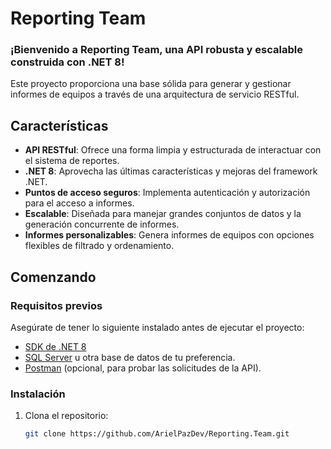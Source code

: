 # Reporting Team

### ¡Bienvenido a **Reporting Team**, una API robusta y escalable construida con **.NET 8**!
Este proyecto proporciona una base sólida para generar y gestionar informes de equipos a través de una arquitectura de servicio RESTful.


## Características

- **API RESTful**: Ofrece una forma limpia y estructurada de interactuar con el sistema de reportes.
- **.NET 8**: Aprovecha las últimas características y mejoras del framework .NET.
- **Puntos de acceso seguros**: Implementa autenticación y autorización para el acceso a informes.
- **Escalable**: Diseñada para manejar grandes conjuntos de datos y la generación concurrente de informes.
- **Informes personalizables**: Genera informes de equipos con opciones flexibles de filtrado y ordenamiento.

## Comenzando

### Requisitos previos

Asegúrate de tener lo siguiente instalado antes de ejecutar el proyecto:

- [SDK de .NET 8](https://dotnet.microsoft.com/download/dotnet/8.0)
- [SQL Server](https://www.microsoft.com/en-us/sql-server/sql-server-downloads) u otra base de datos de tu preferencia.
- [Postman](https://www.postman.com/downloads/) (opcional, para probar las solicitudes de la API).

### Instalación

1. Clona el repositorio:

   ```bash
   git clone https://github.com/ArielPazDev/Reporting.Team.git
